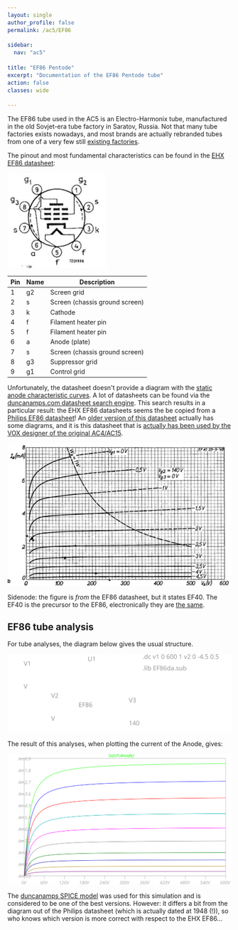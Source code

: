 ```yaml
---
layout: single
author_profile: false
permalink: /ac5/EF86

sidebar:
  nav: "ac5"

title: "EF86 Pentode"
excerpt: "Documentation of the EF86 Pentode tube"
action: false
classes: wide

---
```

The EF86 tube used in the AC5 is an Electro-Harmonix tube, manufactured in the old Sovjet-era tube factory in Saratov, Russia. Not that many tube factories exists nowadays, and most brands are actually rebranded tubes from one of a very few still [existing factories](https://hackaday.com/2020/08/06/just-who-makes-tubes-these-days/).

The pinout and most fundamental characteristics can be found in the [EHX EF86 datasheet](https://shop.ehx.com/catalog/addimages/ef86eh.pdf):

![](/assets/images/ac5/ef86-pinout.png)

|Pin|Name| Description |
|---|----|-------------|
| 1 | g2 | Screen grid |
| 2 | s  | Screen (chassis ground screen) |
| 3 | k  | Cathode |
| 4 | f  | Filament heater pin |
| 5 | f  | Filament heater pin |
| 6 | a  | Anode (plate) |
| 7 | s  | Screen (chassis ground screen) |
| 8 | g3 | Suppressor grid |
| 9 | g1 | Control grid |

Unfortunately, the datasheet doesn't provide a diagram with the [static anode characteristic curves](https://www.electronics-notes.com/articles/electronic_components/valves-tubes/triode-valve-vacuum-tube-formula-theory.php). A lot of datasheets can be found via the [duncanamps.com datasheet search engine](http://tdsl.duncanamps.com/tubesearch.php). This search results in a particular result: the EHX EF86 datasheets seems the be copied from a [Philips EF86 datasheet](http://frank.yueksel.org/sheets/010/e/EF86.pdf)! An [older version of this datasheet](http://www.r-type.org/pdfs/ef86-1.pdf) actually has some diagrams, and it is this datasheet that is [actually has been used by the VOX designer of the original AC4/AC15](https://www.ampbooks.com/mobile/classic-circuits/vox-ac15/).

![](/assets/images/ac5/philips-EF86-plot.png)

Sidenode: the figure is *from* the EF86 datasheet, but it states EF40. The EF40 is the precursor to the EF86, electronically they are [the same](http://www.tube-classics.de/TC/Tubes/Common%20EF40/EF40.htm).

## EF86 tube analysis

For tube analyses, the diagram below gives the usual structure.

![](/assets/images/ac5/EF86.svg)

The result of this analyses, when plotting the current of the Anode, gives:

![](/assets/images/ac5/spice-EF86-plot.svg)

The [duncanamps SPICE model](http://www.duncanamps.com/pdf/ef86spicemod.pdf) was used for this simulation and is considered to be one of the best versions. However: it differs a bit from the diagram out of the Philips datasheet (which is actually dated at 1948 (!)), so who knows which version is more correct with respect to the EHX EF86...
